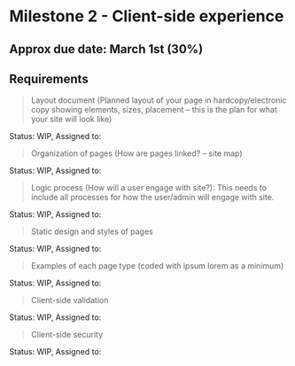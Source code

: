 # Milestone 2 - Client-side experience
## Approx due date: March 1st (30%)

## Requirements

> Layout document (Planned layout of your page in hardcopy/electronic copy showing elements, sizes, placement 
> – this is the plan for what your site will look like)

Status: WIP, Assigned to: 

> Organization of pages (How are pages linked? – site map)

Status: WIP, Assigned to: 

> Logic process (How will a user engage with site?): This needs to include all processes for how the user/admin will engage with site.

Status: WIP, Assigned to: 

> Static design and styles of pages

Status: WIP, Assigned to: 

> Examples of each page type (coded with ipsum lorem as a minimum)

Status: WIP, Assigned to: 

> Client-side validation

Status: WIP, Assigned to: 

> Client-side security

Status: WIP, Assigned to: 
